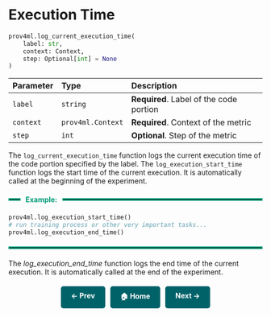 

# Execution Time

```python
prov4ml.log_current_execution_time(
    label: str, 
    context: Context, 
    step: Optional[int] = None
)
```

| Parameter | Type     | Description                |
| :-------- | :------- | :------------------------- |
| `label` | `string` | **Required**. Label of the code portion |
| `context` | `prov4ml.Context` | **Required**. Context of the metric |
| `step` | `int` | **Optional**. Step of the metric |

The `log_current_execution_time` function logs the current execution time of the code portion specified by the label.
The `log_execution_start_time` function logs the start time of the current execution. 
It is automatically called at the beginning of the experiment.

<div style="display: flex; align-items: center; margin: 20px 0;">
    <hr style="flex-grow: 0.05; border: 2px solid #009B77; margin: 0;">
    <span style="background: white; padding: 0 10px; font-weight: bold; color: #009B77;">Example:</span>
    <hr style="flex-grow: 1; border: 2px solid #009B77; margin: 0;">
</div>

```python
prov4ml.log_execution_start_time()
# run training process or other very important tasks...
prov4ml.log_execution_end_time()
```

<hr style="border: 2px solid #009B77; margin: 20px 0;">

The *log_execution_end_time* function logs the end time of the current execution.
It is automatically called at the end of the experiment.


<div style="display: flex; justify-content: center; gap: 10px; margin-top: 20px;">
    <a href="system.md" style="text-decoration: none; background-color: #006269; color: white; padding: 10px 20px; border-radius: 5px; font-weight: bold; transition: 0.3s;">← Prev</a>
    <a href="." style="text-decoration: none; background-color: #006269; color: white; padding: 10px 20px; border-radius: 5px; font-weight: bold; transition: 0.3s;">🏠 Home</a>
    <a href="registering_metrics.md" style="text-decoration: none; background-color: #006269; color: white; padding: 10px 20px; border-radius: 5px; font-weight: bold; transition: 0.3s;">Next →</a>
</div>